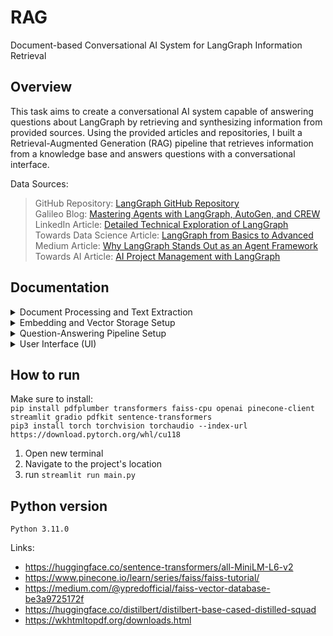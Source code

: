# RAG
Document-based Conversational AI System for LangGraph Information Retrieval

## Overview
This task aims to create a conversational AI system capable of answering questions about LangGraph by retrieving and synthesizing information from provided sources. Using the provided articles and repositories, I built a Retrieval-Augmented Generation (RAG) pipeline that retrieves information from a knowledge base and answers questions with a conversational interface.

Data Sources:
> GitHub Repository: [LangGraph GitHub Repository](https://github.com/langchain-ai/langgraph)</br>
> Galileo Blog: [Mastering Agents with LangGraph, AutoGen, and CREW](https://galileo.ai/blog/mastering-agents-langgraph-vs-autogen-vs-crew)</br>
> LinkedIn Article: [Detailed Technical Exploration of LangGraph](https://www.linkedin.com/pulse/langgraph-detailed-technical-exploration-ai-workflow-jagadeesan-n9woc/)</br>
> Towards Data Science Article: [LangGraph from Basics to Advanced](https://towardsdatascience.com/from-basics-to-advanced-exploring-langgraph-e8c1cf4db787)</br>
> Medium Article: [Why LangGraph Stands Out as an Agent Framework](https://medium.com/@hao.l/why-langgraph-stands-out-as-an-exceptional-agent-framework-44806d969cc6)</br>
> Towards AI Article: [AI Project Management with LangGraph](https://pub.towardsai.net/revolutionizing-project-management-with-ai-agents-and-langgraph-ff90951930c1)</br>

## Documentation

<details> 
  <summary>Document Processing and Text Extraction</summary>
  
  ### Overview
  This phase downloads, extracts, cleans, and chunks LangGraph-related documents for efficient retrieval and processing in the RAG pipeline.

* Downloading PDFs: download_page_as_pdf uses pdfkit to convert specified URLs to PDFs, which are saved for offline access. A configured path to wkhtmltopdf is required for pdfkit to function.

* Text Extraction: extractTextFromPDF uses pdfplumber to extract text from each PDF, making the content accessible for processing.

* Cleaning Text: clean_text removes extraneous elements like UI components, URLs, file paths, and whitespace to yield a streamlined version of the document.

* Chunking: chunk_text splits the cleaned text into manageable, overlapping sections, optimizing memory and ensuring coherence within each chunk.

* Saving Text: The processed text is saved as .txt files, organized in the output folder for easy access in the pipeline.

### Tools & Challenges
* Tools: pdfkit, pdfplumber, re (for regex-based cleaning), and os (for file management).
* Challenges: Configuring wkhtmltopdf, designing regex patterns for precise text cleaning, and managing memory in chunking for large documents.
</details>


<details> 
  <summary>Embedding and Vector Storage Setup</summary>
  
  ### Overview
  This phase converts document text into embeddings and stores them in a FAISS index for fast, semantic search.

* Embedding Engine: The EmbeddingEngine class uses SentenceTransformer to generate embeddings for text chunks, storing them efficiently in memory.

* Chunk Embedding: embed_chunks processes text in manageable batches, minimizing memory load by embedding in batches of 32.

* Index Building: build_index iterates through text files, using chunk_text to split documents, then embeds each chunk. All embeddings are stored in a FAISS index (IndexFlatL2) for vector similarity search.

* Outputs: The FAISS index and the list of processed text chunks are returned for use in the RAG pipeline.

### Tools & Challenges
* Tools: SentenceTransformer, FAISS, numpy, and custom document_processor module.
* Challenges: Balancing memory usage when embedding large text files, and managing batch processing efficiently.

</details>


<details> 
  <summary>Question-Answering Pipeline Setup</summary>

  ### Overview
  This stage uses a question-answering (QA) model to generate answers based on retrieved context, enhancing the RAG pipeline with precise responses.

* QA System: The QASystem class employs a pre-trained deepset/roberta-base-squad2 model to answer questions by finding the most relevant text spans within context.

* Answer Generation: generate_answer iterates over context passages, tokenizes inputs with a 512-token limit, and scores possible answer spans. The highest-confidence answer is selected and returned.

* Outputs: Returns the answer with a confidence score to indicate response reliability.

### Tools & Challenges
* Tools: AutoTokenizer, AutoModelForQuestionAnswering from Hugging Face, and torch.
* Challenges: Optimizing tokenization within the max length limit to avoid truncation and accurately identifying answer spans.
</details>


<details> 
  <summary>User Interface (UI) </summary>

  ### Overview
  This phase retrieves relevant documents and presents answers through a user-friendly interface.

* Retrieval: The main() function uses the EmbeddingEngine class to create document embeddings and build an index for efficient retrieval. When a query is entered, the most relevant chunks are retrieved from this index, based on similarity to the question.

* UI: Streamlit provides an interactive and accessible interface, configured with:

* Document Processing: The sidebar enables document processing via buttons that convert URLs to PDFs and prepare the files for retrieval.
* Question-Answer Interface: A main input box allows users to ask questions, retrieve answers, and view confidence scores and relevant documents.
### Tools & Challenges
Tools: streamlit, faiss, document_processor for data management and retrieval.
Challenges: Efficient retrieval of relevant text chunks and maintaining real-time response generation in a user-friendly UI.
</details>

## How to run
Make sure to install:</br>
`pip install pdfplumber transformers faiss-cpu openai pinecone-client streamlit gradio pdfkit sentence-transformers`</br>
`pip3 install torch torchvision torchaudio --index-url https://download.pytorch.org/whl/cu118`
1. Open new terminal
2. Navigate to the project's location
3. run `streamlit run main.py`


## Python version
`Python 3.11.0` 



Links:
* https://huggingface.co/sentence-transformers/all-MiniLM-L6-v2
* https://www.pinecone.io/learn/series/faiss/faiss-tutorial/
* https://medium.com/@ypredofficial/faiss-vector-database-be3a9725172f
* https://huggingface.co/distilbert/distilbert-base-cased-distilled-squad
* https://wkhtmltopdf.org/downloads.html


